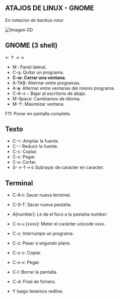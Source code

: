 ## ATAJOS DE LINUX - GNOME

_En notacion de backus-naur_

![Imagen GD](Sonido.png)

## GNOME (3 shell)
← ↑ → ↓

- M : Panel lateral.
- C-q: Quitar un programa.
- __C-w: Cerrar una ventana.__
- A-TAB: Alternar entre programas.
- A-__a__: Alternar entre ventanas del mismo programa.
- C-A-↓-: Bajar al escritorio de abajo.
- M-Space: Cambiamos de idioma.
- M-↑: Maximizar ventana.

F11: Poner en pantalla completa.

## Texto

- C-+: Ampliar la fuente.
- C--: Reducir la fuente.
- C-c: Copiar.
- C-v: Pegar.
- C-x: Cortar.
- S- ←↑→↓:Subrayar de caracter en caracter.


## Terminal

- C-A-t: Sacar nueva terminal.

- C-S-T: Sacar nueva pestaña.

- A[number]: Le da el foco a la pestaña _number_.

- C-s-u [xxxx]: Meter el carácter unicode xxxx.

- C-c: Interrumpe un programa.

- C-z: Pasar a segundo plano.

- C-s-c: Copiar.

- C-s-v: Pegar.

- C-l: Borrar la pantalla.

- C-d: Final de fichero.

- Y luego tenemos redline.
